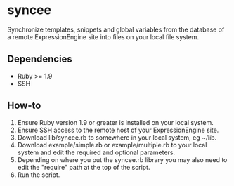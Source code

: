 syncee
======

Synchronize templates, snippets and global variables from the database of a remote ExpressionEngine site into files on your local file system.

Dependencies
------------

* Ruby >= 1.9
* SSH

How-to
------

1. Ensure Ruby version 1.9 or greater is installed on your local system.
2. Ensure SSH access to the remote host of your ExpressionEngine site.
3. Download lib/syncee.rb to somewhere in your local system, eg ~/lib.
4. Download example/simple.rb or example/multiple.rb to your local system and edit the required and optional parameters.
5. Depending on where you put the syncee.rb library you may also need to edit the "require" path at the top of the script.
6. Run the script.
